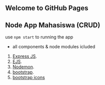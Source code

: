 ## Welcome to GitHub Pages

## Node App Mahasiswa (CRUD)

use `npm start` to running the app

* all components & node modules icluded

1. [Express JS](https://www.npmjs.com/package/express).
2. [EJS](https://www.npmjs.com/package/ejs).
3. [Nodemon](https://www.npmjs.com/package/nodemon).
4. [bootstrap](https://www.npmjs.com/package/bootstrap).
5. [bootstrap icons](https://www.npmjs.com/package/bootstrap-icons)
